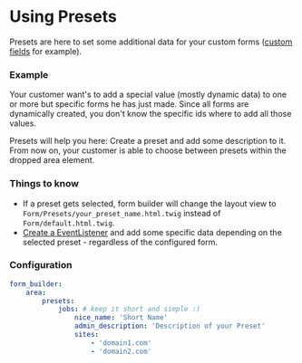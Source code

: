 # Using Presets
Presets are here to set some additional data for your custom forms ([custom fields](71_CustomFields.md) for example).

### Example
Your customer want's to add a special value (mostly dynamic data) to one or more but specific forms he has just made. 
Since all forms are dynamically created, you don't know the specific ids where to add all those values.

Presets will help you here: Create a preset and add some description to it. 
From now on, your customer is able to choose between presets within the dropped area element. 

### Things to know
- If a preset gets selected, form builder will change the layout view to `Form/Presets/your_preset_name.html.twig` instead of `Form/default.html.twig`.
- [Create a EventListener](70_Events.md) and add some specific data depending on the selected preset - regardless of the configured form.

### Configuration

```yaml
form_builder:
    area:
        presets:
            jobs: # keep it short and simple :)
                nice_name: 'Short Name'
                admin_description: 'Description of your Preset'
                sites:
                    - 'domain1.com'
                    - 'domain2.com'
```
